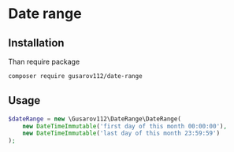 # Date range

## Installation

Than require package
```bash
composer require gusarov112/date-range
```

## Usage

```php
$dateRange = new \Gusarov112\DateRange\DateRange(
    new DateTimeImmutable('first day of this month 00:00:00'),
    new DateTimeImmutable('last day of this month 23:59:59')
);
```
